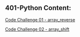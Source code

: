 ## 401-Python Content:

[Code Challenge 01 - array_reverse](/py_dsna/401/challenges/array-reverse/array_reverse/README.md)

[Code Challenge 02 - array_shift](/py_dsna/challenges/array-shift/array_shift/README.md)



